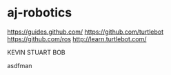 # aj-robotics

https://guides.github.com/
https://github.com/turtlebot
https://github.com/ros
http://learn.turtlebot.com/

KEVIN
STUART
BOB

asdfman

